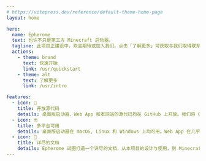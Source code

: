 ```yaml
---
# https://vitepress.dev/reference/default-theme-home-page
layout: home

hero:
  name: Epherome
  text: 也许不只是第三方 Minecraft 启动器。
  tagline: 此项目正建设中，欢迎期待或加入我们。点击「了解更多」可获取与我们取得联系的方式。
  actions:
    - theme: brand
      text: 快速开始
      link: /usr/quickstart
    - theme: alt
      text: 了解更多
      link: /usr/intro

features:
  - icon: 🤗
    title: 开放源代码
    details: 桌面版启动器、Web App 和本网站的源代码均在 GitHub 上开放。我们将 GitHub 作为持续集成（CI）平台以及软件的发布和讨论平台。
  - icon: 🤓
    title: 多平台可用
    details: 桌面版启动器在 macOS, Linux 和 Windows 上均可用。Web App 在几乎所有可以运行浏览器的设备上都可用。
  - icon: 🤔
    title: 详尽的文档
    details: Epherome 试图打造一个详尽的文档，从本项目的设计与使用，到 Minecraft 的游戏经验，均在我们的计划之中。
---
```

